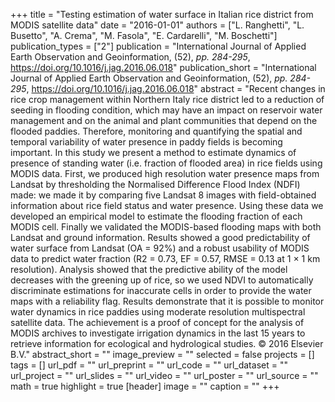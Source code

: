 +++
title = "Testing estimation of water surface in Italian rice district from MODIS satellite data"
date = "2016-01-01"
authors = ["L. Ranghetti", "L. Busetto", "A. Crema", "M. Fasola", "E. Cardarelli", "M. Boschetti"]
publication_types = ["2"]
publication = "International Journal of Applied Earth Observation and Geoinformation, (52), _pp. 284-295_, https://doi.org/10.1016/j.jag.2016.06.018"
publication_short = "International Journal of Applied Earth Observation and Geoinformation, (52), _pp. 284-295_, https://doi.org/10.1016/j.jag.2016.06.018"
abstract = "Recent changes in rice crop management within Northern Italy rice district led to a reduction of seeding in flooding condition, which may have an impact on reservoir water management and on the animal and plant communities that depend on the flooded paddies. Therefore, monitoring and quantifying the spatial and temporal variability of water presence in paddy fields is becoming important. In this study we present a method to estimate dynamics of presence of standing water (i.e. fraction of flooded area) in rice fields using MODIS data. First, we produced high resolution water presence maps from Landsat by thresholding the Normalised Difference Flood Index (NDFI) made: we made it by comparing five Landsat 8 images with field-obtained information about rice field status and water presence. Using these data we developed an empirical model to estimate the flooding fraction of each MODIS cell. Finally we validated the MODIS-based flooding maps with both Landsat and ground information. Results showed a good predictability of water surface from Landsat (OA = 92%) and a robust usability of MODIS data to predict water fraction (R2 = 0.73, EF = 0.57, RMSE = 0.13 at 1 × 1 km resolution). Analysis showed that the predictive ability of the model decreases with the greening up of rice, so we used NDVI to automatically discriminate estimations for inaccurate cells in order to provide the water maps with a reliability flag. Results demonstrate that it is possible to monitor water dynamics in rice paddies using moderate resolution multispectral satellite data. The achievement is a proof of concept for the analysis of MODIS archives to investigate irrigation dynamics in the last 15 years to retrieve information for ecological and hydrological studies. © 2016 Elsevier B.V."
abstract_short = ""
image_preview = ""
selected = false
projects = []
tags = []
url_pdf = ""
url_preprint = ""
url_code = ""
url_dataset = ""
url_project = ""
url_slides = ""
url_video = ""
url_poster = ""
url_source = ""
math = true
highlight = true
[header]
image = ""
caption = ""
+++
